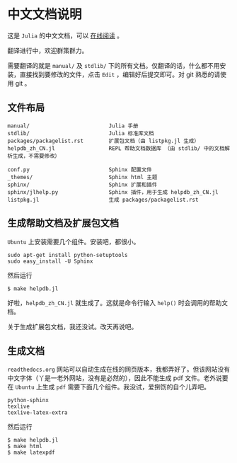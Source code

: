 中文文档说明
============

这是 `Julia` 的中文文档，可以 [在线阅读](http://julia_zh_cn.readthedocs.org) 。

翻译进行中，欢迎群策群力。

需要翻译的就是 `manual/` 及 `stdlib/` 下的所有文档。仅翻译的话，什么都不用安装，直接找到要修改的文件，点击 `Edit` ，编辑好后提交即可。对 git 熟悉的请使用 git 。

文件布局
-----------

    manual/                         Julia 手册
    stdlib/                         Julia 标准库文档
	packages/packagelist.rst        扩展包文档（由 listpkg.jl 生成）
	helpdb_zh_CN.jl                 REPL 帮助文档数据库 （由 stdlib/ 中的文档解析生成，不需要修改）
	
	conf.py                         Sphinx 配置文件
    _themes/                        Sphinx html 主题
    sphinx/                         Sphinx 扩展和插件
    sphinx/jlhelp.py                Sphinx 插件，用于生成 helpdb_zh_CN.jl
	listpkg.jl                      生成 packages/packagelist.rst
	
	
生成帮助文档及扩展包文档
------------------------

`Ubuntu` 上安装需要几个组件。安装吧，都很小。

    sudo apt-get install python-setuptools
    sudo easy_install -U Sphinx

然后运行

    $ make helpdb.jl

好啦，`helpdb_zh_CN.jl` 就生成了。这就是命令行输入 `help()` 时会调用的帮助文档。

关于生成扩展包文档，我还没试。改天再说吧。

	
生成文档
--------

`readthedocs.org` 网站可以自动生成在线的网页版本，我都弄好了。但该网站没有中文字体（丫是一老外网站，没有是必然的），因此不能生成 pdf 文件。老外说要在 `Ubuntu` 上生成 `pdf` 需要下面几个组件。我没试，爱捯饬的自个儿弄吧。

    python-sphinx
    texlive
    texlive-latex-extra

然后运行

    $ make helpdb.jl
    $ make html
    $ make latexpdf
